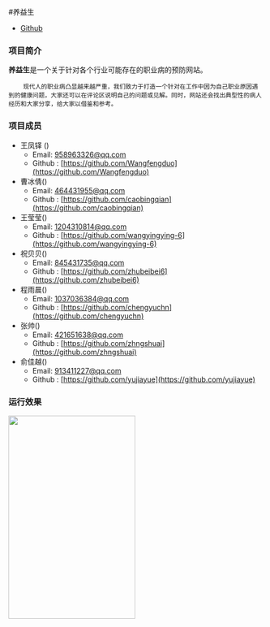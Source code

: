 #养益生
* [Github](https://github.com/Wangfengduo/JavaProject) 

### 项目简介

**养益生**是一个关于针对各个行业可能存在的职业病的预防网站。

        现代人的职业病凸显越来越严重，我们致力于打造一个针对在工作中因为自己职业原因遇到的健康问题，大家还可以在评论区说明自己的问题或见解。同时，网站还会找出典型性的病人经历和大家分享，给大家以借鉴和参考。


### 项目成员
* 王凤铎 () 
  * Email: <958963326@qq.com>
  * Github : [https://github.com/Wangfengduo](https://github.com/Wangfengduo)
* 曹冰倩()
  * Email: <464431955@qq.com>
  * Github : [https://github.com/caobingqian](https://github.com/caobingqian)
* 王莹莹()
  * Email: <1204310814@qq.com>
  * Github : [https://github.com/wangyingying-6](https://github.com/wangyingying-6)
* 祝贝贝()
  * Email: <845431735@qq.com>
  * Github : [https://github.com/zhubeibei6](https://github.com/zhubeibei6)
* 程雨晨()
  * Email: <1037036384@qq.com>
  * Github : [https://github.com/chengyuchn](https://github.com/chengyuchn)
* 张帅()
  * Email: <421651638@qq.com>
  * Github : [https://github.com/zhngshuai](https://github.com/zhngshuai)
* 俞佳越()
  * Email: <913411227@qq.com>
  * Github : [https://github.com/yujiayue](https://github.com/yujiayue)


### 运行效果
<img src="../../" width=250 height=400 />
